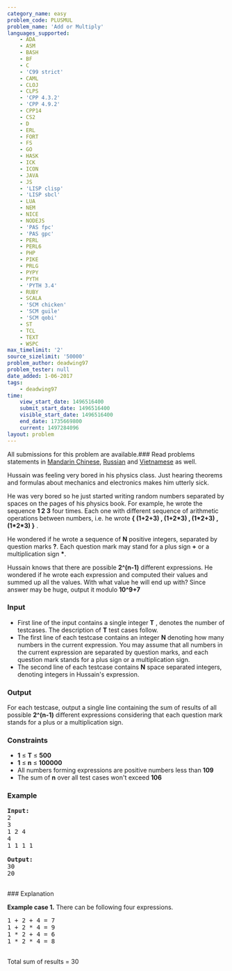 ```yaml
---
category_name: easy
problem_code: PLUSMUL
problem_name: 'Add or Multiply'
languages_supported:
    - ADA
    - ASM
    - BASH
    - BF
    - C
    - 'C99 strict'
    - CAML
    - CLOJ
    - CLPS
    - 'CPP 4.3.2'
    - 'CPP 4.9.2'
    - CPP14
    - CS2
    - D
    - ERL
    - FORT
    - FS
    - GO
    - HASK
    - ICK
    - ICON
    - JAVA
    - JS
    - 'LISP clisp'
    - 'LISP sbcl'
    - LUA
    - NEM
    - NICE
    - NODEJS
    - 'PAS fpc'
    - 'PAS gpc'
    - PERL
    - PERL6
    - PHP
    - PIKE
    - PRLG
    - PYPY
    - PYTH
    - 'PYTH 3.4'
    - RUBY
    - SCALA
    - 'SCM chicken'
    - 'SCM guile'
    - 'SCM qobi'
    - ST
    - TCL
    - TEXT
    - WSPC
max_timelimit: '2'
source_sizelimit: '50000'
problem_author: deadwing97
problem_tester: null
date_added: 1-06-2017
tags:
    - deadwing97
time:
    view_start_date: 1496516400
    submit_start_date: 1496516400
    visible_start_date: 1496516400
    end_date: 1735669800
    current: 1497284096
layout: problem
---
```

All submissions for this problem are available.### Read problems statements in [Mandarin Chinese](http://www.codechef.com/download/translated/SNCKEL17/mandarin/PLUSMUL.pdf), [Russian](http://www.codechef.com/download/translated/SNCKEL17/russian/PLUSMUL.pdf) and [Vietnamese](http://www.codechef.com/download/translated/SNCKEL17/vietnamese/PLUSMUL.pdf) as well.

Hussain was feeling very bored in his physics class. Just hearing theorems and formulas about mechanics and electronics makes him utterly sick.

He was very bored so he just started writing random numbers separated by spaces on the pages of his physics book. For example, he wrote the sequence **1 2 3**  four times. Each one with different sequence of arithmetic operations between numbers, i.e. he wrote **{ (1+2+3) , (1+2\*3) , (1\*2+3) , (1\*2\*3) }** .

He wondered if he wrote a sequence of **N** positive integers, separated by question marks **?**. Each question mark may stand for a plus sign **+** or a multiplication sign **\***.

 Hussain knows that there are possible **2^(n-1)** different expressions. He wondered if he wrote each expression and computed their values and summed up all the values. With what value he will end up with? Since answer may be huge, output it modulo **10^9+7**

### Input

- First line of the input contains a single integer **T** , denotes the number of testcases. The description of **T** test cases follow.
- The first line of each testcase contains an integer **N** denoting how many numbers in the current expression. You may assume that all numbers in the current expression are separated by question marks, and each question mark stands for a plus sign or a multiplication sign.
- The second line of each testcase contains **N** space separated integers, denoting integers in Hussain's expression.

### Output

For each testcase, output a single line containing the sum of results of all possible **2^(n-1)** different expressions considering that each question mark stands for a plus or a multiplication sign.

### Constraints

- **1** ≤ **T** ≤ **500**
- **1** ≤ **n** ≤ **100000**
- All numbers forming expressions are positive numbers less than **109**
- The sum of **n** over all test cases won't exceed **106**

### Example

<pre><b>Input:</b>
2
3
1 2 4
4
1 1 1 1

<b>Output:</b>
30
20

</pre>### Explanation
**Example case 1.** There can be following four expressions.

<pre>
1 + 2 + 4 = 7
1 + 2 * 4 = 9
1 * 2 + 4 = 6
1 * 2 * 4 = 8

</pre>Total sum of results = 30
